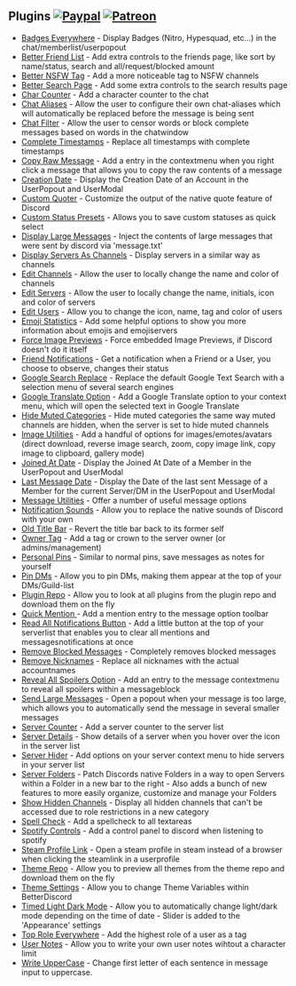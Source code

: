## Plugins [![Paypal][paypal-badge]][paypal-link] [![Patreon][patreon-badge]][patreon-link]

[paypal-badge]: https://img.shields.io/badge/Paypal-Donate!-%23003087.svg?logo=paypal&style=flat
[paypal-link]: https://paypal.me/MircoWittrien

[patreon-badge]: https://img.shields.io/badge/Patreon-Support!-%23F96854.svg?logo=patreon&style=flat
[patreon-link]: https://patreon.com/MircoWittrien

 - [Badges Everywhere](https://github.com/mwittrien/BetterDiscordAddons/tree/master/Plugins/BadgesEverywhere) - Display Badges (Nitro, Hypesquad, etc...) in the chat/memberlist/userpopout
 - [Better Friend List](https://github.com/mwittrien/BetterDiscordAddons/tree/master/Plugins/BetterFriendList) - Add extra controls to the friends page, like sort by name/status, search and all/request/blocked amount
 - [Better NSFW Tag](https://github.com/mwittrien/BetterDiscordAddons/tree/master/Plugins/BetterNsfwTag) - Add a more noticeable tag to NSFW channels
 - [Better Search Page](https://github.com/mwittrien/BetterDiscordAddons/tree/master/Plugins/BetterSearchPage) - Add some extra controls to the search results page
 - [Char Counter](https://github.com/mwittrien/BetterDiscordAddons/tree/master/Plugins/CharCounter) - Add a character counter to the chat
 - [Chat Aliases](https://github.com/mwittrien/BetterDiscordAddons/tree/master/Plugins/ChatAliases) - Allow the user to configure their own chat-aliases which will automatically be replaced before the message is being sent
 - [Chat Filter](https://github.com/mwittrien/BetterDiscordAddons/tree/master/Plugins/ChatFilter) - Allow the user to censor words or block complete messages based on words in the chatwindow
 - [Complete Timestamps](https://github.com/mwittrien/BetterDiscordAddons/tree/master/Plugins/CompleteTimestamps) - Replace all timestamps with complete timestamps
 - [Copy Raw Message](https://github.com/mwittrien/BetterDiscordAddons/tree/master/Plugins/CopyRawMessage) - Add a entry in the contextmenu when you right click a message that allows you to copy the raw contents of a message
 - [Creation Date](https://github.com/mwittrien/BetterDiscordAddons/tree/master/Plugins/CreationDate) - Display the Creation Date of an Account in the UserPopout and UserModal
 - [Custom Quoter](https://github.com/mwittrien/BetterDiscordAddons/tree/master/Plugins/CustomQuoter) - Customize the output of the native quote feature of Discord
 - [Custom Status Presets](https://github.com/mwittrien/BetterDiscordAddons/tree/master/Plugins/CustomStatusPresets) - Allows you to save custom statuses as quick select
 - [Display Large Messages](https://github.com/mwittrien/BetterDiscordAddons/tree/master/Plugins/DisplayLargeMessages) - Inject the contents of large messages that were sent by discord via 'message.txt'
 - [Display Servers As Channels](https://github.com/mwittrien/BetterDiscordAddons/tree/master/Plugins/DisplayServersAsChannels) - Display servers in a similar way as channels
 - [Edit Channels](https://github.com/mwittrien/BetterDiscordAddons/tree/master/Plugins/EditChannels) - Allow the user to locally change the name and color of channels
 - [Edit Servers](https://github.com/mwittrien/BetterDiscordAddons/tree/master/Plugins/EditServers) - Allow the user to locally change the name, initials, icon and color of servers
 - [Edit Users](https://github.com/mwittrien/BetterDiscordAddons/tree/master/Plugins/EditUsers) - Allow you to change the icon, name, tag and color of users
 - [Emoji Statistics](https://github.com/mwittrien/BetterDiscordAddons/tree/master/Plugins/EmojiStatistics) - Add some helpful options to show you more information about emojis and emojiservers
 - [Force Image Previews](https://github.com/mwittrien/BetterDiscordAddons/tree/master/Plugins/ForceImagePreviews) - Force embedded Image Previews, if Discord doesn't do it itself
 - [Friend Notifications](https://github.com/mwittrien/BetterDiscordAddons/tree/master/Plugins/FriendNotifications) - Get a notification when a Friend or a User, you choose to observe, changes their status
 - [Google Search Replace](https://github.com/mwittrien/BetterDiscordAddons/tree/master/Plugins/GoogleSearchReplace) - Replace the default Google Text Search with a selection menu of several search engines
 - [Google Translate Option](https://github.com/mwittrien/BetterDiscordAddons/tree/master/Plugins/GoogleTranslateOption) - Add a Google Translate option to your context menu, which will open the selected text in Google Translate
 - [Hide Muted Categories](https://github.com/mwittrien/BetterDiscordAddons/tree/master/Plugins/HideMutedCategories) - Hide muted categories the same way muted channels are hidden, when the server is set to hide muted channels
 - [Image Utilities](https://github.com/mwittrien/BetterDiscordAddons/tree/master/Plugins/ImageUtilities) - Add a handful of options for images/emotes/avatars (direct download, reverse image search, zoom, copy image link, copy image to clipboard, gallery mode)
 - [Joined At Date](https://github.com/mwittrien/BetterDiscordAddons/tree/master/Plugins/JoinedAtDate) - Display the Joined At Date of a Member in the UserPopout and UserModal
 - [Last Message Date](https://github.com/mwittrien/BetterDiscordAddons/tree/master/Plugins/LastMessageDate) - Display the Date of the last sent Message of a Member for the current Server/DM in the UserPopout and UserModal
 - [Message Utilities](https://github.com/mwittrien/BetterDiscordAddons/tree/master/Plugins/MessageUtilities) - Offer a number of useful message options
 - [Notification Sounds](https://github.com/mwittrien/BetterDiscordAddons/tree/master/Plugins/NotificationSounds) - Allow you to replace the native sounds of Discord with your own
 - [Old Title Bar](https://github.com/mwittrien/BetterDiscordAddons/tree/master/Plugins/OldTitleBar) - Revert the title bar back to its former self
 - [Owner Tag](https://github.com/mwittrien/BetterDiscordAddons/tree/master/Plugins/OwnerTag) - Add a tag or crown to the server owner (or admins/management)
 - [Personal Pins](https://github.com/mwittrien/BetterDiscordAddons/tree/master/Plugins/PersonalPins) - Similar to normal pins, save messages as notes for yourself
 - [Pin DMs](https://github.com/mwittrien/BetterDiscordAddons/tree/master/Plugins/PinDMs) - Allow you to pin DMs, making them appear at the top of your DMs/Guild-list
 - [Plugin Repo](https://github.com/mwittrien/BetterDiscordAddons/tree/master/Plugins/PluginRepo) - Allow you to look at all plugins from the plugin repo and download them on the fly
 - [Quick Mention ](https://github.com/mwittrien/BetterDiscordAddons/tree/master/Plugins/QuickMention) - Add a mention entry to the message option toolbar
 - [Read All Notifications Button](https://github.com/mwittrien/BetterDiscordAddons/tree/master/Plugins/ReadAllNotificationsButton) - Add a little button at the top of your serverlist that enables you to clear all mentions and messagesnotifications at once
 - [Remove Blocked Messages](https://github.com/mwittrien/BetterDiscordAddons/tree/master/Plugins/RemoveBlockedMessages) - Completely removes blocked messages
 - [Remove Nicknames](https://github.com/mwittrien/BetterDiscordAddons/tree/master/Plugins/RemoveNicknames) - Replace all nicknames with the actual accountnames
 - [Reveal All Spoilers Option](https://github.com/mwittrien/BetterDiscordAddons/tree/master/Plugins/RevealAllSpoilersOption) - Add an entry to the message contextmenu to reveal all spoilers within a messageblock
 - [Send Large Messages](https://github.com/mwittrien/BetterDiscordAddons/tree/master/Plugins/SendLargeMessages) - Open a popout when your message is too large, which allows you to automatically send the message in several smaller messages
 - [Server Counter](https://github.com/mwittrien/BetterDiscordAddons/tree/master/Plugins/ServerCounter) - Add a server counter to the server list
 - [Server Details](https://github.com/mwittrien/BetterDiscordAddons/tree/master/Plugins/ServerDetails) - Show details of a server when you hover over the icon in the server list
 - [Server Hider](https://github.com/mwittrien/BetterDiscordAddons/tree/master/Plugins/ServerHider) - Add options on your server context menu to hide servers in your server list
 - [Server Folders](https://github.com/mwittrien/BetterDiscordAddons/tree/master/Plugins/ServerFolders) - Patch Discords native Folders in a way to open Servers within a Folder in a new bar to the right - Also adds a bunch of new features to more easily organize, customize and manage your Folders
 - [Show Hidden Channels](https://github.com/mwittrien/BetterDiscordAddons/tree/master/Plugins/ShowHiddenChannels) - Display all hidden channels that can't be accessed due to role restrictions in a new category
 - [Spell Check](https://github.com/mwittrien/BetterDiscordAddons/tree/master/Plugins/SpellCheck) - Add a spellcheck to all textareas
 - [Spotify Controls](https://github.com/mwittrien/BetterDiscordAddons/tree/master/Plugins/SpotifyControls) - Add a control panel to discord when listening to spotify
 - [Steam Profile Link](https://github.com/mwittrien/BetterDiscordAddons/tree/master/Plugins/SteamProfileLink) - Open a steam profile in steam instead of a browser when clicking the steamlink in a userprofile
 - [Theme Repo](https://github.com/mwittrien/BetterDiscordAddons/tree/master/Plugins/ThemeRepo) - Allow you to preview all themes from the theme repo and download them on the fly
 - [Theme Settings](https://github.com/mwittrien/BetterDiscordAddons/tree/master/Plugins/ThemeSettings) - Allow you to change Theme Variables within BetterDiscord
 - [Timed Light Dark Mode](https://github.com/mwittrien/BetterDiscordAddons/tree/master/Plugins/TimedLightDarkMode) - Allow you to automatically change light/dark mode depending on the time of date - Slider is added to the 'Appearance' settings
 - [Top Role Everywhere](https://github.com/mwittrien/BetterDiscordAddons/tree/master/Plugins/TopRoleEverywhere) - Add the highest role of a user as a tag
 - [User Notes](https://github.com/mwittrien/BetterDiscordAddons/tree/master/Plugins/UserNotes) - Allow you to write your own user notes wihtout a character limit
 - [Write UpperCase](https://github.com/mwittrien/BetterDiscordAddons/tree/master/Plugins/WriteUpperCase) - Change first letter of each sentence in message input to uppercase.